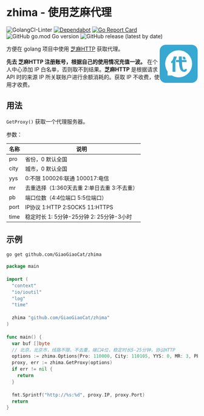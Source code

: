 # zhima - 使用芝麻代理

![GolangCI-Linter](https://github.com/GiaoGiaoCat/zhima/workflows/GolangCI-Linter/badge.svg?branch=master)
[![Dependabot](https://api.dependabot.com/badges/status?host=github&repo=GiaoGiaoCat/zhima&identifier=291636251)](https://app.dependabot.com/accounts/GiaoGiaoCat/repos/291636251)
[![Go Report Card](https://goreportcard.com/badge/github.com/GiaoGiaoCat/zhima)](https://goreportcard.com/report/github.com/GiaoGiaoCat/zhima)
![GitHub go.mod Go version](https://img.shields.io/github/go-mod/go-version/GiaoGiaoCat/zhima?color=%2300acd7)
![GitHub release (latest by date)](https://img.shields.io/github/v/release/GiaoGiaoCat/zhima)

<img align="right" width="100px" src="./assets/icon.png">

方便在 golang 项目中使用 [芝麻HTTP](http://h.zhimaruanjian.com/) 获取代理。

**先去 芝麻HTTP 注册账号，根据自己的使用情况充值一波。** 在个人中心添加 IP 白名单，否则取不到结果。**芝麻HTTP** 是根据请求 API 时的来源 IP 所关联账户进行余额消耗的。获取 IP 不收费，使用才收费。

## 用法

`GetProxy()` 获取一个代理服务器。

参数：

| 名称    | 说明                                        |
| ------- | ------------------------------------------- |
| pro     | 省份，0 默认全国                              |
| city    | 城市，0 默认全国                              |
| yys     | 0:不限 100026:联通 100017:电信              |
| mr      | 去重选择（1:360天去重 2:单日去重 3:不去重） |
| pb      | 端口位数（4:4位端口 5:5位端口）             |
| port    | IP协议 1:HTTP 2:SOCK5 11:HTTPS                |
| time    | 稳定时长 1: 5分钟-25分钟 2: 25分钟-3小时      |

## 示例

```bash
go get github.com/GiaoGiaoCat/zhima
```

```go
package main

import (
  "context"
  "io/ioutil"
  "log"
  "time"

  zhima "github.com/GiaoGiaoCat/zhima"
)

func main() {
  var buf []byte
  // 北京，北京市，线路不限，不去重，端口4位，稳定时长5-25分钟，协议HTTP
  options := zhima.Options{Pro: 110000, City: 110105, YYS: 0, MR: 3, PB: 4, Time: 1, Port: 1}
  proxy, err := zhima.GetProxy(options)
  if err != nil {
    return
  }

  fmt.Sprintf("http://%s:%d", proxy.IP, proxy.Port)
  return
}
```
